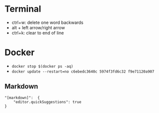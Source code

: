 # Terminal
- ctrl+w: delete one word backwards
- alt + left arrow/right arrow
- ctrl+k: clear to end of line
<!-- - ctrl+u: clear to beginning of line -->
# Docker
- `docker stop $(docker ps -aq)`
- `docker update --restart=no c6ebedc3640c 5974f3fd6c32 f9e71120a907`
## Markdown

```
"[markdown]":  {
    "editor.quickSuggestions": true
}
```